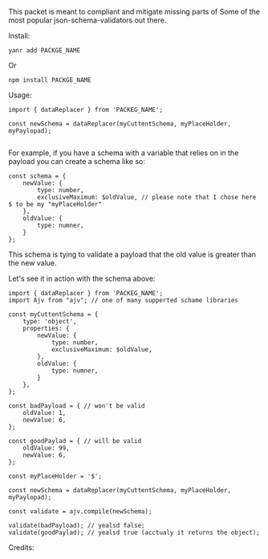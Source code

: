 This packet is  meant to compliant and mitigate missing parts of
Some of the most popular json-schema-validators out there.

Install:

`yanr add PACKGE_NAME`

Or

`npm install PACKGE_NAME`

Usage:

````
import { dataReplacer } from 'PACKEG_NAME';

const newSchema = dataReplacer(myCuttentSchema, myPlaceHolder, myPaylopad);
 
````

For example, if you have a schema with a variable that relies on in the payload you can create a schema like so:
``````
const schema = {
    newValue: {
        type: number,
        exclusiveMaximum: $oldValue, // please note that I chose here $ to be my "myPlaceHolder"
    },
    oldValue: {
        type: numner, 
    }
};
``````
This schema is tying to validate a payload that the old value is greater than the new value.

Let's see it in action with the schema above:

``````
import { dataReplacer } from 'PACKEG_NAME';
import Ajv from "ajv"; // one of many supperted schame libraries

const myCuttentSchema = {
    type: 'object',
    properties: {
        newValue: {
            type: number,
            exclusiveMaximum: $oldValue,
        },
        oldValue: {
            type: numner, 
        }
    },
};

const badPayload = { // won't be valid
    oldValue: 1,
    newValue: 6,
};

const goodPaylad = { // will be valid
    oldValue: 99,
    newValue: 6,
};

const myPlaceHolder = '$';

const newSchema = dataReplacer(myCuttentSchema, myPlaceHolder, myPaylopad);

const validate = ajv.compile(newSchema);

validate(badPayload); // yealsd false;
validate(goodPaylad); // yealsd true (acctualy it returns the object);

``````

Credits:
